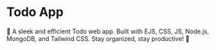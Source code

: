 <h1>Todo App</h1>
📝 A sleek and efficient Todo web app. Built with EJS, CSS, JS, Node.js, MongoDB, and Tailwind CSS. Stay organized, stay productive! 🚀